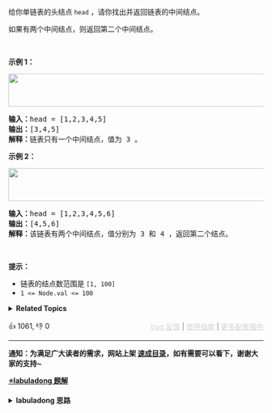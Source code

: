 <p>给你单链表的头结点 <code>head</code> ，请你找出并返回链表的中间结点。</p>

<p>如果有两个中间结点，则返回第二个中间结点。</p>

<p>&nbsp;</p>

<p><strong class="example">示例 1：</strong></p> 
<img alt="" src="https://assets.leetcode.com/uploads/2021/07/23/lc-midlist1.jpg" style="width: 544px; height: 65px;" /> 
<pre>
<strong>输入：</strong>head = [1,2,3,4,5]
<strong>输出：</strong>[3,4,5]
<strong>解释：</strong>链表只有一个中间结点，值为 3 。
</pre>

<p><strong class="example">示例 2：</strong></p> 
<img alt="" src="https://assets.leetcode.com/uploads/2021/07/23/lc-midlist2.jpg" style="width: 664px; height: 65px;" /> 
<pre>
<strong>输入：</strong>head = [1,2,3,4,5,6]
<strong>输出：</strong>[4,5,6]
<strong>解释：</strong>该链表有两个中间结点，值分别为 3 和 4 ，返回第二个结点。
</pre>

<p>&nbsp;</p>

<p><strong>提示：</strong></p>

<ul> 
 <li>链表的结点数范围是 <code>[1, 100]</code></li> 
 <li><code>1 &lt;= Node.val &lt;= 100</code></li> 
</ul>

<details><summary><strong>Related Topics</strong></summary>链表 | 双指针</details><br>

<div>👍 1061, 👎 0<span style='float: right;'><span style='color: gray;'><a href='https://github.com/labuladong/fucking-algorithm/issues' target='_blank' style='color: lightgray;text-decoration: underline;'>bug 反馈</a> | <a href='https://labuladong.online/algo/fname.html?fname=jb插件简介' target='_blank' style='color: lightgray;text-decoration: underline;'>使用指南</a> | <a href='https://labuladong.online/algo/' target='_blank' style='color: lightgray;text-decoration: underline;'>更多配套插件</a></span></span></div>

<div id="labuladong"><hr>

**通知：为满足广大读者的需求，网站上架 [速成目录](https://labuladong.online/algo/intro/quick-learning-plan/)，如有需要可以看下，谢谢大家的支持~**



<p><strong><a href="https://labuladong.online/algo/essential-technique/linked-list-skills-summary/" target="_blank">⭐️labuladong 题解</a></strong></p>
<details><summary><strong>labuladong 思路</strong></summary>


<div id="labuladong_solution_zh">

## 基本思路

如果想一次遍历就得到中间节点，也需要耍点小聪明，使用「快慢指针」的技巧：

我们让两个指针 `slow` 和 `fast` 分别指向链表头结点 `head`。

**每当慢指针 `slow` 前进一步，快指针 `fast` 就前进两步，这样，当 `fast` 走到链表末尾时，`slow` 就指向了链表中点**。

**详细题解**：
  - [双指针技巧秒杀七道链表题目](https://labuladong.online/algo/essential-technique/linked-list-skills-summary/)

</div>





<div id="solution">

## 解法代码



<div class="tab-panel"><div class="tab-nav">
<button data-tab-item="cpp" class="tab-nav-button btn " data-tab-group="default" onclick="switchTab(this)">cpp🤖</button>

<button data-tab-item="python" class="tab-nav-button btn " data-tab-group="default" onclick="switchTab(this)">python🤖</button>

<button data-tab-item="java" class="tab-nav-button btn active" data-tab-group="default" onclick="switchTab(this)">java🟢</button>

<button data-tab-item="go" class="tab-nav-button btn " data-tab-group="default" onclick="switchTab(this)">go🤖</button>

<button data-tab-item="javascript" class="tab-nav-button btn " data-tab-group="default" onclick="switchTab(this)">javascript🤖</button>
</div><div class="tab-content">
<div data-tab-item="cpp" class="tab-item " data-tab-group="default"><div class="highlight">

```cpp
// 注意：cpp 代码由 chatGPT🤖 根据我的 java 代码翻译。
// 本代码的正确性已通过力扣验证，如有疑问，可以对照 java 代码查看。

class Solution {
public:
    ListNode* middleNode(ListNode* head) {
        // 快慢指针初始化指向 head
        ListNode* slow = head;
        ListNode* fast = head;
        // 快指针走到末尾时停止
        while (fast != nullptr && fast->next != nullptr) {
            // 慢指针走一步，快指针走两步
            slow = slow->next;
            fast = fast->next->next;
        }
        // 慢指针指向中点
        return slow;
    }
};
```

</div></div>

<div data-tab-item="python" class="tab-item " data-tab-group="default"><div class="highlight">

```python
# 注意：python 代码由 chatGPT🤖 根据我的 java 代码翻译。
# 本代码的正确性已通过力扣验证，如有疑问，可以对照 java 代码查看。

class Solution:
    # 快慢指针初始化指向 head
    def middleNode(self, head: ListNode) -> ListNode:
        slow = head
        fast = head
        # 快指针走到末尾时停止
        while fast is not None and fast.next is not None:
            # 慢指针走一步，快指针走两步
            slow = slow.next
            fast = fast.next.next
        # 慢指针指向中点
        return slow
```

</div></div>

<div data-tab-item="java" class="tab-item active" data-tab-group="default"><div class="highlight">

```java
class Solution {
    public ListNode middleNode(ListNode head) {
        // 快慢指针初始化指向 head
        ListNode slow = head, fast = head;
        // 快指针走到末尾时停止
        while (fast != null && fast.next != null) {
            // 慢指针走一步，快指针走两步
            slow = slow.next;
            fast = fast.next.next;
        }
        // 慢指针指向中点
        return slow;
    }
}
```

</div></div>

<div data-tab-item="go" class="tab-item " data-tab-group="default"><div class="highlight">

```go
// 注意：go 代码由 chatGPT🤖 根据我的 java 代码翻译。
// 本代码的正确性已通过力扣验证，如有疑问，可以对照 java 代码查看。

func middleNode(head *ListNode) *ListNode {
    // 快慢指针初始化指向 head
    slow, fast := head, head
    // 快指针走到末尾时停止
    for fast != nil && fast.Next != nil {
        // 慢指针走一步，快指针走两步
        slow = slow.Next
        fast = fast.Next.Next
    }
    // 慢指针指向中点
    return slow
}
```

</div></div>

<div data-tab-item="javascript" class="tab-item " data-tab-group="default"><div class="highlight">

```javascript
// 注意：javascript 代码由 chatGPT🤖 根据我的 java 代码翻译。
// 本代码的正确性已通过力扣验证，如有疑问，可以对照 java 代码查看。

var middleNode = function(head) {
    // 快慢指针初始化指向 head
    let slow = head, fast = head;
    // 快指针走到末尾时停止
    while (fast !== null && fast.next !== null) {
        // 慢指针走一步，快指针走两步
        slow = slow.next;
        fast = fast.next.next;
    }
    // 慢指针指向中点
    return slow;
};
```

</div></div>
</div></div>

<hr /><details open hint-container details><summary style="font-size: medium"><strong>👾👾 算法可视化 👾👾</strong></summary><div id="data_middle-of-the-linked-list"  category="leetcode" ></div><div class="resizable aspect-ratio-container" style="height: 100%;">
<div id="iframe_middle-of-the-linked-list"></div></div>
</details><hr /><br />

</div>
</details>
</div>

